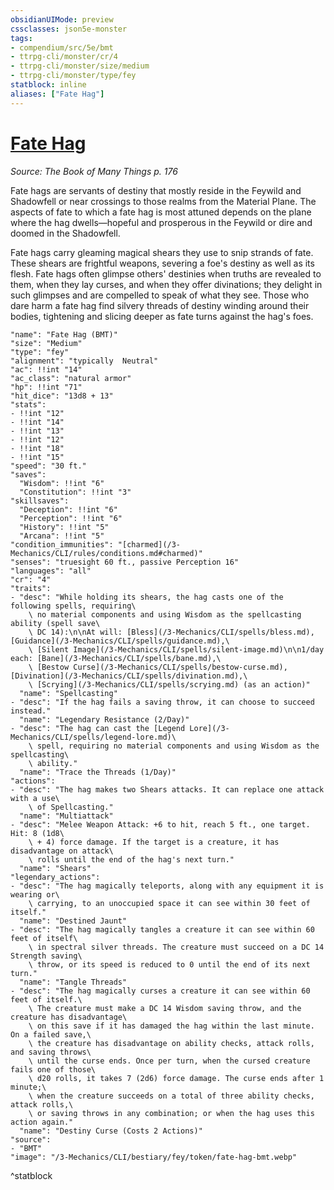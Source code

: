 ```yaml
---
obsidianUIMode: preview
cssclasses: json5e-monster
tags:
- compendium/src/5e/bmt
- ttrpg-cli/monster/cr/4
- ttrpg-cli/monster/size/medium
- ttrpg-cli/monster/type/fey
statblock: inline
aliases: ["Fate Hag"]
---
```

# [Fate Hag](3-Mechanics\CLI\bestiary\fey/fate-hag-bmt.md)
*Source: The Book of Many Things p. 176*  

Fate hags are servants of destiny that mostly reside in the Feywild and Shadowfell or near crossings to those realms from the Material Plane. The aspects of fate to which a fate hag is most attuned depends on the plane where the hag dwells—hopeful and prosperous in the Feywild or dire and doomed in the Shadowfell.

Fate hags carry gleaming magical shears they use to snip strands of fate. These shears are frightful weapons, severing a foe's destiny as well as its flesh. Fate hags often glimpse others' destinies when truths are revealed to them, when they lay curses, and when they offer divinations; they delight in such glimpses and are compelled to speak of what they see. Those who dare harm a fate hag find silvery threads of destiny winding around their bodies, tightening and slicing deeper as fate turns against the hag's foes.

```statblock
"name": "Fate Hag (BMT)"
"size": "Medium"
"type": "fey"
"alignment": "typically  Neutral"
"ac": !!int "14"
"ac_class": "natural armor"
"hp": !!int "71"
"hit_dice": "13d8 + 13"
"stats":
- !!int "12"
- !!int "14"
- !!int "13"
- !!int "12"
- !!int "18"
- !!int "15"
"speed": "30 ft."
"saves":
  "Wisdom": !!int "6"
  "Constitution": !!int "3"
"skillsaves":
  "Deception": !!int "6"
  "Perception": !!int "6"
  "History": !!int "5"
  "Arcana": !!int "5"
"condition_immunities": "[charmed](/3-Mechanics/CLI/rules/conditions.md#charmed)"
"senses": "truesight 60 ft., passive Perception 16"
"languages": "all"
"cr": "4"
"traits":
- "desc": "While holding its shears, the hag casts one of the following spells, requiring\
    \ no material components and using Wisdom as the spellcasting ability (spell save\
    \ DC 14):\n\nAt will: [Bless](/3-Mechanics/CLI/spells/bless.md), [Guidance](/3-Mechanics/CLI/spells/guidance.md),\
    \ [Silent Image](/3-Mechanics/CLI/spells/silent-image.md)\n\n1/day each: [Bane](/3-Mechanics/CLI/spells/bane.md),\
    \ [Bestow Curse](/3-Mechanics/CLI/spells/bestow-curse.md), [Divination](/3-Mechanics/CLI/spells/divination.md),\
    \ [Scrying](/3-Mechanics/CLI/spells/scrying.md) (as an action)"
  "name": "Spellcasting"
- "desc": "If the hag fails a saving throw, it can choose to succeed instead."
  "name": "Legendary Resistance (2/Day)"
- "desc": "The hag can cast the [Legend Lore](/3-Mechanics/CLI/spells/legend-lore.md)\
    \ spell, requiring no material components and using Wisdom as the spellcasting\
    \ ability."
  "name": "Trace the Threads (1/Day)"
"actions":
- "desc": "The hag makes two Shears attacks. It can replace one attack with a use\
    \ of Spellcasting."
  "name": "Multiattack"
- "desc": "Melee Weapon Attack: +6 to hit, reach 5 ft., one target. Hit: 8 (1d8\
    \ + 4) force damage. If the target is a creature, it has disadvantage on attack\
    \ rolls until the end of the hag's next turn."
  "name": "Shears"
"legendary_actions":
- "desc": "The hag magically teleports, along with any equipment it is wearing or\
    \ carrying, to an unoccupied space it can see within 30 feet of itself."
  "name": "Destined Jaunt"
- "desc": "The hag magically tangles a creature it can see within 60 feet of itself\
    \ in spectral silver threads. The creature must succeed on a DC 14 Strength saving\
    \ throw, or its speed is reduced to 0 until the end of its next turn."
  "name": "Tangle Threads"
- "desc": "The hag magically curses a creature it can see within 60 feet of itself.\
    \ The creature must make a DC 14 Wisdom saving throw, and the creature has disadvantage\
    \ on this save if it has damaged the hag within the last minute. On a failed save,\
    \ the creature has disadvantage on ability checks, attack rolls, and saving throws\
    \ until the curse ends. Once per turn, when the cursed creature fails one of those\
    \ d20 rolls, it takes 7 (2d6) force damage. The curse ends after 1 minute;\
    \ when the creature succeeds on a total of three ability checks, attack rolls,\
    \ or saving throws in any combination; or when the hag uses this action again."
  "name": "Destiny Curse (Costs 2 Actions)"
"source":
- "BMT"
"image": "/3-Mechanics/CLI/bestiary/fey/token/fate-hag-bmt.webp"
```
^statblock
